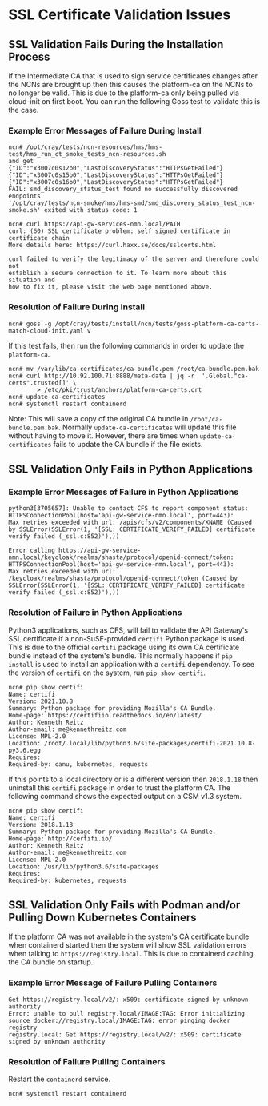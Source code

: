 # SSL Certificate Validation Issues

## SSL Validation Fails During the Installation Process

If the Intermediate CA that is used to sign service certificates changes after
the NCNs are brought up then this causes the platform-ca on the NCNs to no
longer be valid. This is due to the platform-ca only being pulled via cloud-init
on first boot. You can run the following Goss test to validate this is the
case.

### Example Error Messages of Failure During Install

```console
ncn# /opt/cray/tests/ncn-resources/hms/hms-test/hms_run_ct_smoke_tests_ncn-resources.sh
and get
{"ID":"x3007c0s12b0","LastDiscoveryStatus":"HTTPsGetFailed"}
{"ID":"x3007c0s15b0","LastDiscoveryStatus":"HTTPsGetFailed"}
{"ID":"x3007c0s16b0","LastDiscoveryStatus":"HTTPsGetFailed"}
FAIL: smd_discovery_status_test found no successfully discovered endpoints
'/opt/cray/tests/ncn-smoke/hms/hms-smd/smd_discovery_status_test_ncn-smoke.sh' exited with status code: 1
```

```console
ncn# curl https://api-gw-services-nmn.local/PATH
curl: (60) SSL certificate problem: self signed certificate in certificate chain
More details here: https://curl.haxx.se/docs/sslcerts.html

curl failed to verify the legitimacy of the server and therefore could not
establish a secure connection to it. To learn more about this situation and
how to fix it, please visit the web page mentioned above.
```

### Resolution of Failure During Install

```console
ncn# goss -g /opt/cray/tests/install/ncn/tests/goss-platform-ca-certs-match-cloud-init.yaml v
```

If this test fails, then run the following commands in order to update the `platform-ca`.

```console
ncn# mv /var/lib/ca-certificates/ca-bundle.pem /root/ca-bundle.pem.bak
ncn# curl http://10.92.100.71:8888/meta-data | jq -r  '.Global."ca-certs".trusted[]' \
        > /etc/pki/trust/anchors/platform-ca-certs.crt
ncn# update-ca-certificates
ncn# systemctl restart containerd
```

Note: This will save a copy of the original CA bundle in `/root/ca-bundle.pem.bak`.
Normally `update-ca-certificates` will update this file without having to move
it. However, there are times when `update-ca-certificates` fails to update the
CA bundle if the file exists.

## SSL Validation Only Fails in Python Applications

### Example Error Messages of Failure in Python Applications

```text
python3[3705657]: Unable to contact CFS to report component status: HTTPSConnectionPool(host='api-gw-service-nmn.local', port=443):
Max retries exceeded with url: /apis/cfs/v2/components/XNAME (Caused by SSLError(SSLError(1, '[SSL: CERTIFICATE_VERIFY_FAILED] certificate
verify failed (_ssl.c:852)'),))
```

```text
Error calling https://api-gw-service-nmn.local/keycloak/realms/shasta/protocol/openid-connect/token: HTTPSConnectionPool(host='api-gw-service-nmn.local', port=443): 
Max retries exceeded with url: /keycloak/realms/shasta/protocol/openid-connect/token (Caused by SSLError(SSLError(1, '[SSL: CERTIFICATE_VERIFY_FAILED] certificate verify failed (_ssl.c:852)'),))
```

### Resolution of Failure in Python Applications

Python3 applications, such as CFS, will fail to validate the API Gateway's SSL
certificate if a non-SuSE-provided `certifi` Python package is used. This is due
to the official `certifi` package using its own CA certificate bundle instead
of the system's bundle. This normally happens if `pip install` is used to
install an application with a `certifi` dependency. To see the version of `certifi`
on the system, run `pip show certifi`.

```console
ncn# pip show certifi
Name: certifi
Version: 2021.10.8
Summary: Python package for providing Mozilla's CA Bundle.
Home-page: https://certifiio.readthedocs.io/en/latest/
Author: Kenneth Reitz
Author-email: me@kennethreitz.com
License: MPL-2.0
Location: /root/.local/lib/python3.6/site-packages/certifi-2021.10.8-py3.6.egg
Requires:
Required-by: canu, kubernetes, requests
```

If this points to a local directory or is a different version then `2018.1.18`
then uninstall this `certifi` package in order to trust the
platform CA. The following command shows the expected output on a CSM v1.3
system.

```console
ncn# pip show certifi
Name: certifi
Version: 2018.1.18
Summary: Python package for providing Mozilla's CA Bundle.
Home-page: http://certifi.io/
Author: Kenneth Reitz
Author-email: me@kennethreitz.com
License: MPL-2.0
Location: /usr/lib/python3.6/site-packages
Requires:
Required-by: kubernetes, requests
```

## SSL Validation Only Fails with Podman and/or Pulling Down Kubernetes Containers

If the platform CA was not available in the system's CA certificate bundle when
containerd started then the system will show SSL validation errors when talking
to `https://registry.local`. This is due to containerd caching the CA bundle on
startup.

### Example Error Message of Failure Pulling Containers

```text
Get https://registry.local/v2/: x509: certificate signed by unknown authority
Error: unable to pull registry.local/IMAGE:TAG: Error initializing source docker://registry.local/IMAGE:TAG: error pinging docker registry
registry.local: Get https://registry.local/v2/: x509: certificate signed by unknown authority
```

### Resolution of Failure Pulling Containers

Restart the `containerd` service.

```console
ncn# systemctl restart containerd
```
